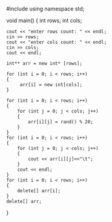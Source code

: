 #include <iostream>
using namespace std;

void main()
{
	int rows;
	int cols;

	cout << "enter rows count: " << endl;
	cin >> rows;
	cout << "enter cols count: " << endl;
	cin >> cols;
	cout << endl;

	int** arr = new int* [rows];

	for (int i = 0; i < rows; i++)
	{
		 arr[i] = new int[cols];
	}

	for (int i = 0; i < rows; i++)
	{
		for (int j = 0; j < cols; j++)
		{
			arr[i][j] = rand() % 20;
		}
	}
	for (int i = 0; i < rows; i++)
	{
		for (int j = 0; j < cols; j++)
		{
			cout << arr[i][j]<<"\t";
		}
		cout << endl;
	}
	for (int i = 0; i < rows; i++)
	{
		delete[] arr[i];
	}
	delete[] arr;
}

